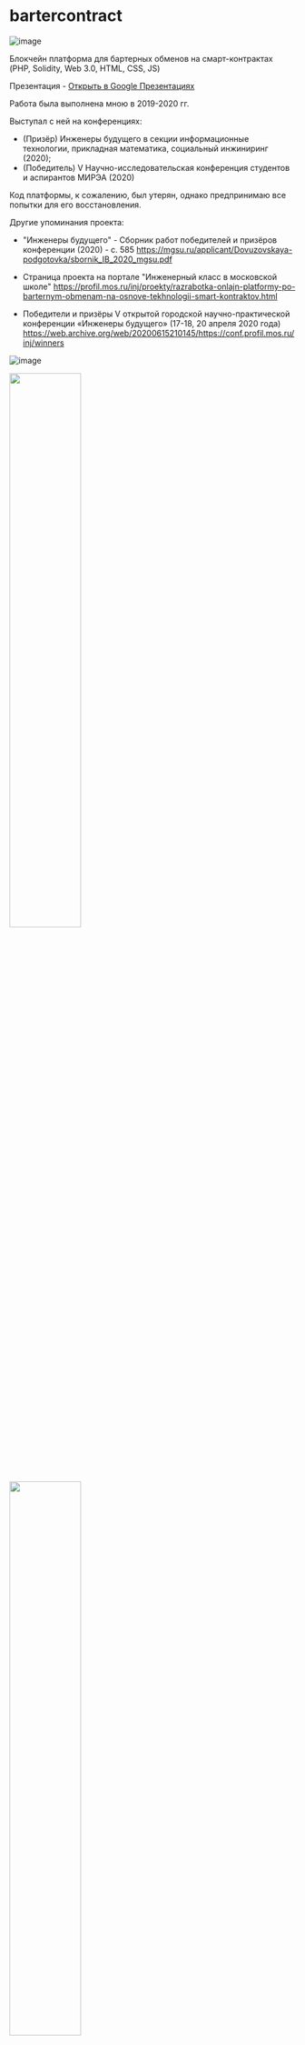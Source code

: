 # bartercontract
![image](https://github.com/boumer7/bartercontract/assets/33152397/87511f08-ac30-4f56-9597-b4b3ca6bed14)

Блокчейн платформа для бартерных обменов на смарт-контрактах (PHP, Solidity, Web 3.0, HTML, CSS, JS)

Презентация - <a href="https://docs.google.com/presentation/d/1ybO2Dwp6QPsBFcX59qJEQ7xSX8YYdZwPznBmh1apXvw/edit?usp=sharing">Открыть в Google Презентациях</a>

Работа была выполнена мною в 2019-2020 гг.

Выступал с ней на конференциях:
- (Призёр) Инженеры будущего в секции информационные технологии, прикладная математика, социальный инжиниринг (2020);
- (Победитель) V Научно-исследовательская конференция студентов и аспирантов МИРЭА (2020)

Код платформы, к сожалению, был утерян, однако предпринимаю все попытки для его восстановления.

Другие упоминания проекта:
- "Инженеры будущего" - Сборник работ победителей и призёров конференции (2020) - с. 585
https://mgsu.ru/applicant/Dovuzovskaya-podgotovka/sbornik_IB_2020_mgsu.pdf

- Страница проекта на портале "Инженерный класс в московской школе"
https://profil.mos.ru/inj/proekty/razrabotka-onlajn-platformy-po-barternym-obmenam-na-osnove-tekhnologii-smart-kontraktov.html

- Победители и призёры V открытой городской научно-практической конференции «Инженеры будущего» (17-18, 20 апреля 2020 года)
https://web.archive.org/web/20200615210145/https://conf.profil.mos.ru/inj/winners

![image](https://github.com/boumer7/bartercontract/assets/33152397/2e99be09-7cf9-4cb5-a778-48a2fbcccfb8)


<img src="https://github.com/boumer7/bartercontract/assets/33152397/4686cd6a-2002-498f-9e35-44672385f8dc" width=50% height=50%>

<img src="https://github.com/boumer7/bartercontract/assets/33152397/64d93c00-1474-4a08-9014-71f2752d1dbb" width=50% height=50%>

